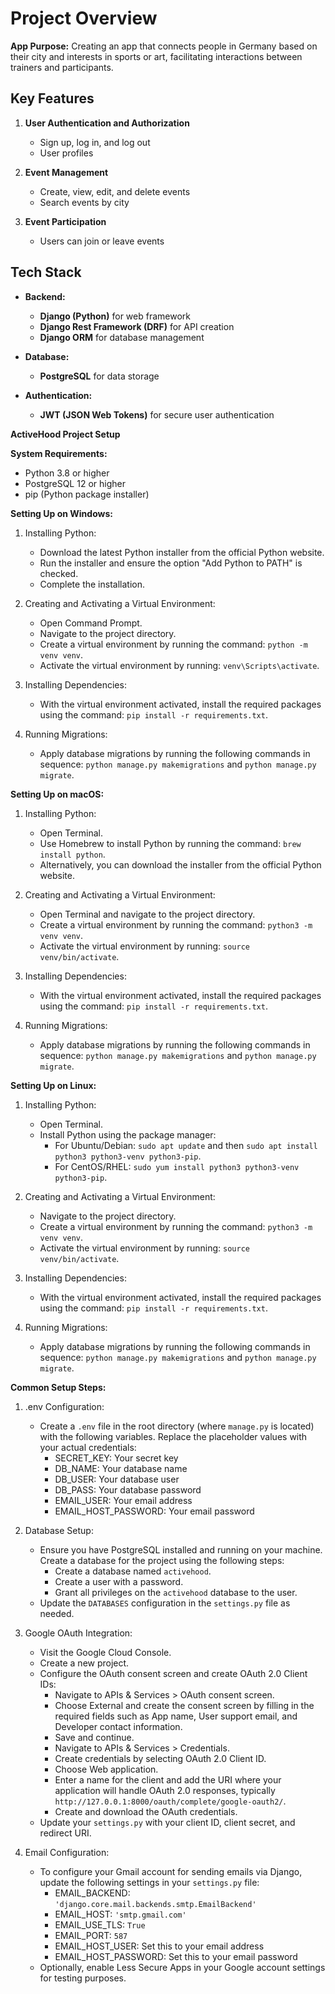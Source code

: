 # Project Overview

**App Purpose:** Creating an app that connects people in Germany based on their city and interests in sports or art, facilitating interactions between trainers and participants.

## Key Features

1. **User Authentication and Authorization**

   - Sign up, log in, and log out
   - User profiles

2. **Event Management**

   - Create, view, edit, and delete events
   - Search events by city

3. **Event Participation**
   - Users can join or leave events

## Tech Stack

- **Backend:**

  - **Django (Python)** for web framework
  - **Django Rest Framework (DRF)** for API creation
  - **Django ORM** for database management

- **Database:**

  - **PostgreSQL** for data storage

- **Authentication:**
  - **JWT (JSON Web Tokens)** for secure user authentication

**ActiveHood Project Setup**

**System Requirements:**

- Python 3.8 or higher
- PostgreSQL 12 or higher
- pip (Python package installer)

**Setting Up on Windows:**

1. Installing Python:

   - Download the latest Python installer from the official Python website.
   - Run the installer and ensure the option "Add Python to PATH" is checked.
   - Complete the installation.

2. Creating and Activating a Virtual Environment:

   - Open Command Prompt.
   - Navigate to the project directory.
   - Create a virtual environment by running the command: `python -m venv venv`.
   - Activate the virtual environment by running: `venv\Scripts\activate`.

3. Installing Dependencies:

   - With the virtual environment activated, install the required packages using the command: `pip install -r requirements.txt`.

4. Running Migrations:
   - Apply database migrations by running the following commands in sequence: `python manage.py makemigrations` and `python manage.py migrate`.

**Setting Up on macOS:**

1. Installing Python:

   - Open Terminal.
   - Use Homebrew to install Python by running the command: `brew install python`.
   - Alternatively, you can download the installer from the official Python website.

2. Creating and Activating a Virtual Environment:

   - Open Terminal and navigate to the project directory.
   - Create a virtual environment by running the command: `python3 -m venv venv`.
   - Activate the virtual environment by running: `source venv/bin/activate`.

3. Installing Dependencies:

   - With the virtual environment activated, install the required packages using the command: `pip install -r requirements.txt`.

4. Running Migrations:
   - Apply database migrations by running the following commands in sequence: `python manage.py makemigrations` and `python manage.py migrate`.

**Setting Up on Linux:**

1. Installing Python:

   - Open Terminal.
   - Install Python using the package manager:
     - For Ubuntu/Debian: `sudo apt update` and then `sudo apt install python3 python3-venv python3-pip`.
     - For CentOS/RHEL: `sudo yum install python3 python3-venv python3-pip`.

2. Creating and Activating a Virtual Environment:

   - Navigate to the project directory.
   - Create a virtual environment by running the command: `python3 -m venv venv`.
   - Activate the virtual environment by running: `source venv/bin/activate`.

3. Installing Dependencies:

   - With the virtual environment activated, install the required packages using the command: `pip install -r requirements.txt`.

4. Running Migrations:
   - Apply database migrations by running the following commands in sequence: `python manage.py makemigrations` and `python manage.py migrate`.

**Common Setup Steps:**

1. .env Configuration:

   - Create a `.env` file in the root directory (where `manage.py` is located) with the following variables. Replace the placeholder values with your actual credentials:
     - SECRET_KEY: Your secret key
     - DB_NAME: Your database name
     - DB_USER: Your database user
     - DB_PASS: Your database password
     - EMAIL_USER: Your email address
     - EMAIL_HOST_PASSWORD: Your email password

2. Database Setup:

   - Ensure you have PostgreSQL installed and running on your machine. Create a database for the project using the following steps:
     - Create a database named `activehood`.
     - Create a user with a password.
     - Grant all privileges on the `activehood` database to the user.
   - Update the `DATABASES` configuration in the `settings.py` file as needed.

3. Google OAuth Integration:

   - Visit the Google Cloud Console.
   - Create a new project.
   - Configure the OAuth consent screen and create OAuth 2.0 Client IDs:
     - Navigate to APIs & Services > OAuth consent screen.
     - Choose External and create the consent screen by filling in the required fields such as App name, User support email, and Developer contact information.
     - Save and continue.
     - Navigate to APIs & Services > Credentials.
     - Create credentials by selecting OAuth 2.0 Client ID.
     - Choose Web application.
     - Enter a name for the client and add the URI where your application will handle OAuth 2.0 responses, typically `http://127.0.0.1:8000/oauth/complete/google-oauth2/`.
     - Create and download the OAuth credentials.
   - Update your `settings.py` with your client ID, client secret, and redirect URI.

4. Email Configuration:
   - To configure your Gmail account for sending emails via Django, update the following settings in your `settings.py` file:
     - EMAIL_BACKEND: `'django.core.mail.backends.smtp.EmailBackend'`
     - EMAIL_HOST: `'smtp.gmail.com'`
     - EMAIL_USE_TLS: `True`
     - EMAIL_PORT: `587`
     - EMAIL_HOST_USER: Set this to your email address
     - EMAIL_HOST_PASSWORD: Set this to your email password
   - Optionally, enable Less Secure Apps in your Google account settings for testing purposes.
